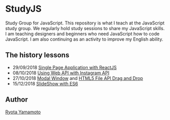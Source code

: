# StudyJS
Study Group for JavaScript.
This repository is what I teach at the JavaScript study group. We regularly hold study sessions to share my JavaScript skills. I am teaching designers and beginners who need JavaScript how to code 
JavaScript. I am also continuing as an activity to improve my English ability.

## The history lessons
- 29/09/2018 [Single Page Application with ReactJS](https://github.com/Restoration/SPAWR)
- 08/10/2018 [Using Web API with Instagram API](https://github.com/Restoration/StudyJS/tree/master/instagram-web-api)
- 27/10/2018 [Modal Window](https://github.com/Restoration/StudyJS/tree/master/modal-window) and [HTML5 File API Drag and Drop](https://github.com/Restoration/StudyJS/tree/master/drag-and-drop)
- 15/12/2018 [SlideShow with ES6](https://github.com/Restoration/StudyJS/tree/master/slide-show)

## Author  
[Ryota Yamamoto](http://developer-ryota.com)  

